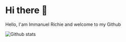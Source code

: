 # Hi there 👋
Hello, I'am Immanuel Richie and welcome to my Github

<!--
**Richie-Z/Richie-Z** is a ✨ _special_ ✨ repository because its `README.md` (this file) appears on your GitHub profile.

Here are some ideas to get you started:

- 🔭 I’m currently working on
- 🌱 I’m currently learning ...
- 👯 I’m looking to collaborate on ...
- 🤔 I’m looking for help with ...
- 💬 Ask me about ...
- 📫 How to reach me: ...
- 😄 Pronouns: ...
- ⚡ Fun fact: ...
-->

![Github stats](https://github-readme-stats.vercel.app/api?username=Richie-Z)
<!-- <img src="https://github-readme-stats.vercel.app/api/top-langs/?username=Richie-Z&theme=vue"> -->
